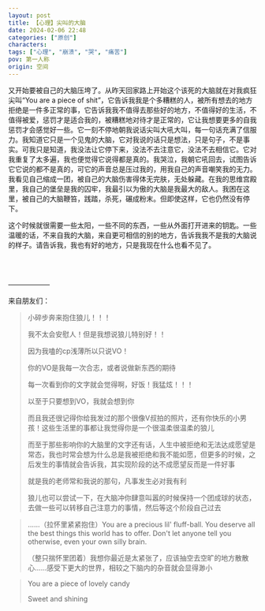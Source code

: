 ```yaml
---
layout: post
title: 【心理】尖叫的大脑
date: 2024-02-06 22:48
categories: ["原创"]
characters: 
tags: ["心理", "崩溃", "哭", "痛苦"]
pov: 第一人称
origin: 空间
---
```


又开始要被自己的大脑压垮了。从昨天回家路上开始这个该死的大脑就在对我疯狂尖叫“You are a piece of shit”，它告诉我我是个多糟糕的人，被所有想去的地方拒绝是一件多正常的事，它告诉我我不值得去那些好的地方，不值得好的生活，不值得被爱，惩罚才是适合我的，被糟糕地对待才是正常的，它让我想要更多的自我惩罚才会感觉好一些。它一刻不停地朝我说话尖叫大吼大叫，每一句话充满了信服力。我知道它只是一个见鬼的大脑，它对我说的话只是想法，只是句子，不是事实。可我只是知道，我没法让它停下来，没法不去注意它，没法不去相信它。它对我重复了太多遍，我也便觉得它说得都是真的。我哭泣，我朝它吼回去，试图告诉它它说的都不是真的，可它的声音总是压过我的，用我自己的声音嘲笑我的无力。我看见自己缩成一团，被自己的大脑伤害得体无完肤，无处躲藏。在我的思维宫殿里，我自己的堡垒是我的囚牢，我最引以为傲的大脑是我最大的敌人。我困在这里，被自己的大脑鞭笞，践踏，杀死，碾成粉末。但即使这样，它也仍然没有停下。

这个时候就很需要一些太阳，一些不同的东西，一些从外面打开进来的钥匙。一些温暖的话，不来自我的大脑，来自更可相信的别的地方，告诉我我不是我的大脑说的样子。请告诉我，我也有好的地方，只是我现在什么也看不见了。

<br><br>

——————

来自朋友们：

> 小碎步奔来抱住狼儿！！！
>
> 我不太会安慰人！但是我想说狼儿特别好！！
>
> 因为我嗑的cp浅薄所以只说VO！
>
> 你的VO是我每一次合志，或者说做新东西的期待
>
> 每一次看到你的文字就会觉得啊，好饭！我猛炫！！！
>
> 以至于只要想到VO，我就会想到你
>
> 而且我还很记得你给我发过的那个很像V叔拍的照片，还有你快乐的小男孩！这些生活里的事都让我觉得你是一个很温柔很温柔的狼儿
>
> 而至于那些影响你的大脑里的文字还有话，人生中被拒绝和无法达成愿望是常态，我也时常会想为什么总是我被拒绝和我不能如愿，但更多的时候，之后发生的事情就会告诉我，其实现阶段的达不成愿望反而是一件好事
>
> 就是我的老师常和我说的那句，凡事发生必对我有利
>
> 狼儿也可以尝试一下，在大脑冲你肆意叫嚣的时候保持一个团成球的状态，去做一些可以转移自己注意力的事情，然后等这个阶段自己过去

> ……（拉怀里紧紧抱住）You are a precious lil' fluff-ball. You deserve all the best things this world has to offer. Don't let anyone tell you otherwise, even your own silly brain.
>
> （整只揣怀里团着）我想你最近是太紧张了，应该抽空去空旷的地方散散心……感受下更大的世界，相较之下脑内的杂音就会显得渺小

> You are a piece of lovely candy
>
> Sweet and shining

